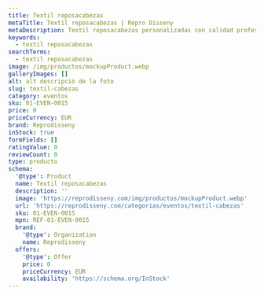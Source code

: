 ```yaml
---
title: Textil reposacabezas
metaTitle: Textil reposacabezas | Repro Disseny
metaDescription: Textil reposacabezas personalizadas con calidad profesional en Cataluña.
keywords:
  - textil reposacabezas
searchTerms:
  - textil reposacabezas
image: /img/productos/mockupProduct.webp
galleryImages: []
alt: alt descripció de la foto
slug: textil-cabezas
category: eventos
sku: 01-EVEN-0015
price: 0
priceCurrency: EUR
brand: Reprodisseny
inStock: true
formFields: []
ratingValue: 0
reviewCount: 0
type: producto
schema:
  '@type': Product
  name: Textil reposacabezas
  description: ''
  image: 'https://reprodisseny.com/img/productos/mockupProduct.webp'
  url: 'https://reprodisseny.com/categorias/eventos/textil-cabezas'
  sku: 01-EVEN-0015
  mpn: REF-01-EVEN-0015
  brand:
    '@type': Organization
    name: Reprodisseny
  offers:
    '@type': Offer
    price: 0
    priceCurrency: EUR
    availability: 'https://schema.org/InStock'
---
```


